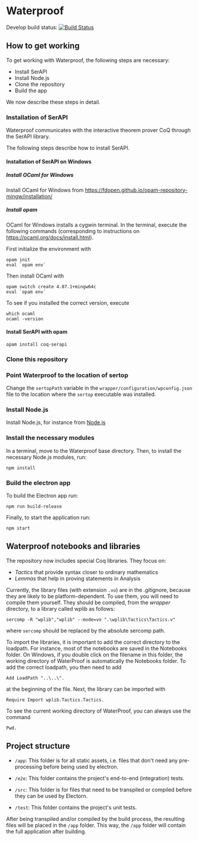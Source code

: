 # Waterproof

Develop build status: [![Build Status](https://travis-ci.org/impermeable/waterproof.svg?branch=develop)](https://travis-ci.org/impermeable/waterproof)

## How to get working

To get working with Waterproof, the following steps are necessary:

* Install SerAPI
* Install Node.js
* Clone the repository
* Build the app

We now describe these steps in detail.

### Installation of SerAPI

Waterproof communicates with the interactive theorem prover CoQ through the SerAPI library.

The following steps describe how to install SerAPI.

#### Installation of SerAPI on Windows

##### Install OCaml for Windows 

Install OCaml for Windows from https://fdopen.github.io/opam-repository-mingw/installation/

##### Install opam

OCaml for Windows installs a cygwin terminal. In the terminal, execute the following commands (corresponding to instructions on https://ocaml.org/docs/install.html).

First initialize the environment with
```
opam init
eval `opam env`
```

Then install OCaml with
```
opam switch create 4.07.1+mingw64c 
eval `opam env`
```
To see if you installed the correct version, execute
```
which ocaml
ocaml -version
```

#### Install SerAPI with opam

```
opam install coq-serapi
```

### Clone this repository

### Point Waterproof to the location of sertop

Change the `sertopPath` variable in the `wrapper/configuration/wpconfig.json` file to the location where the `sertop` executable was installed.

### Install Node.js

Install Node.js, for instance from [Node.js](https://nodejs.org/en/download/)

### Install the necessary modules

In a terminal, move to the Waterproof base directory. Then, to install the necessary Node.js modules, run:
```
npm install
```

### Build the electron app

To build the Electron app run:
```
npm run build-release
```

Finally, to start the application run:
```
npm start
```

## Waterproof notebooks and libraries

The repository now includes special Coq libraries. They focus on:

* *Tactics* that provide syntax closer to ordinary mathematics
* *Lemmas* that help in proving statements in Analysis

Currently, the library files (with extension `.vo`) are in the .gitignore, because they are likely to be platform-dependent. To use them, you will need to compile them yourself. 
They should be compiled, from the *wrapper* directory, to a library called wplib as follows:

```
sercomp -R "wplib","wplib" --mode=vo ".\wplib\Tactics\Tactics.v"
```

where `sercomp` should be replaced by the absolute sercomp path.

To import the libraries, it is important to add the correct directory to the loadpath. For instance, 
most of the notebooks are saved in the Notebooks folder. On Windows, if you double click on the filename in this folder, the working directory of WaterProof is automatically the Notebooks folder. To add the correct loadpath, you then need to add

```
Add LoadPath "..\..\".
```

at the beginning of the file. Next, the library can be imported with

```
Require Import wplib.Tactics.Tactics.
```

To see the current working directory of WaterProof, you can always use the command 

```
Pwd.
```

## Project structure
* `/app`:
This folder is for all static assets, i.e. files that don't need any pre-processing before being used by electron.

* `/e2e`:
This folder contains the project's end-to-end (integration) tests.

* `/src`:
This folder is for files that need to be transpiled or compiled before they can be used by Electorn.

* `/test`:
This folder contains the project's unit tests.

After being transpiled and/or compiled by the build process, the resulting files will be placed in the `/app` folder.
This way, the `/app` folder will contain the full application after building.
